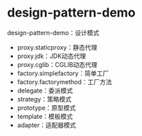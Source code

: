 # design-pattern-demo
design-pattern-demo：设计模式
- proxy.staticproxy：静态代理
- proxy.jdk：JDK动态代理
- proxy.cglib：CGLIB动态代理
- factory.simplefactory：简单工厂
- factory.factorymethod：工厂方法
- delegate：委派模式
- strategy：策略模式
- prototype：原型模式
- template：模板模式
- adapter：适配器模式
